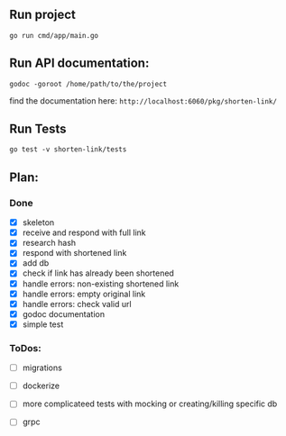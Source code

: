 ## Run project
`go run cmd/app/main.go`

## Run API documentation:
`godoc -goroot /home/path/to/the/project`

find the documentation here: `http://localhost:6060/pkg/shorten-link/`

## Run Tests
`go test -v shorten-link/tests`

## Plan:
### Done
- [X] skeleton
- [X] receive and respond with full link
- [X] research hash
- [X] respond with shortened link
- [X] add db
- [X] check if link has already been shortened
- [X] handle errors: non-existing shortened link
- [X] handle errors: empty original link
- [X] handle errors: check valid url
- [X] godoc documentation
- [X] simple test
### ToDos:
- [ ] migrations
- [ ] dockerize
- [ ] more complicateed tests with mocking or creating/killing specific db
- [ ] grpc

